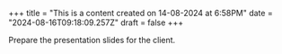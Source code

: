 +++
title = "This is a content created on 14-08-2024 at 6:58PM"
date = "2024-08-16T09:18:09.257Z"
draft = false
+++

  Prepare the presentation slides for the client.
        